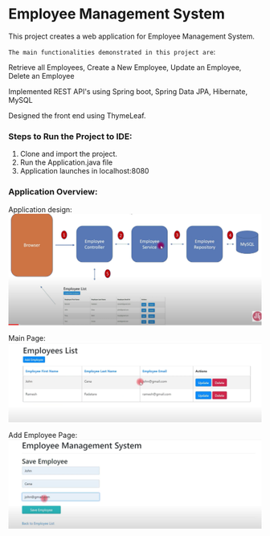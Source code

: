 # Employee Management System

This project creates a web application for Employee Management System.

`The main functionalities demonstrated in this project are`:

Retrieve all Employees, Create a New Employee, Update an Employee, Delete an Employee

Implemented REST API's using Spring boot, Spring Data JPA, Hibernate, MySQL

Designed the front end using ThymeLeaf.

### Steps to Run the Project to IDE:

1. Clone and import the project.
2. Run the Application.java file
3. Application launches in localhost:8080

### Application Overview:

 Application design: 
![](./screenshots/Working.png)

 Main Page:  
![](./screenshots/Employeelist.png)

Add Employee Page:  
![](./screenshots/AddEmployee.png)
